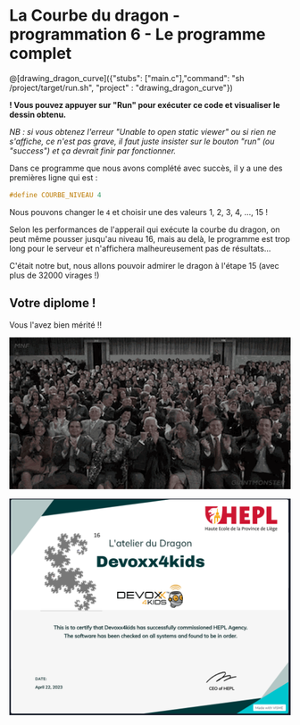 # La Courbe du dragon - programmation 6 - Le programme complet

@[drawing_dragon_curve]({"stubs": ["main.c"],"command": "sh /project/target/run.sh", "project" : "drawing_dragon_curve"})

**! Vous pouvez appuyer sur "Run" pour exécuter ce code et visualiser le dessin obtenu.**

*NB : si vous obtenez l'erreur "Unable to open static viewer" ou si rien ne s'affiche, ce n'est pas grave, il faut juste insister sur le bouton "run" (ou "success") et ça devrait finir par fonctionner.*

Dans ce programme que nous avons complété avec succès, il y a une des premières ligne qui est :

```C
#define COURBE_NIVEAU 4
```

Nous pouvons changer le `4` et choisir une des valeurs 1, 2, 3, 4, ..., 15 !

Selon les performances de l'apperail qui exécute la courbe du dragon, on peut même pousser jusqu'au niveau 16, mais au delà, le programme est trop long pour le serveur et n'affichera malheureusement pas de résultats...

C'était notre but, nous allons pouvoir admirer le dragon à l'étape 15 (avec plus de 32000 virages !)

## Votre diplome !

Vous l'avez bien mérité !! 

![applause](img/applause.gif) 

![diplome](img/diplome.PNG) 

